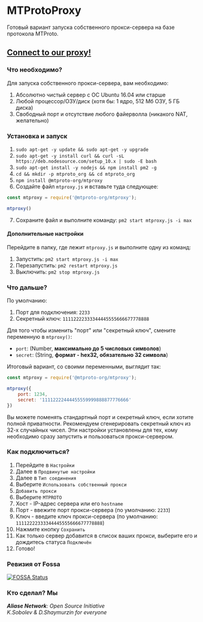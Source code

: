 # MTProtoProxy
Готовый вариант запуска собственного прокси-сервера на базе протокола MTProto.

## [Connect to our proxy!](https://t.me/proxy?server=proxy.mtproto.org&port=443&secret=11112222333344445555666677778888)

### Что необходимо?
Для запуска собственного прокси-сервера, вам необходимо:

1. Абсолютно чистый сервер с ОС Ubuntu 16.04 или старше
2. Любой процессор/ОЗУ/диск (хотя бы: 1 ядро, 512 Мб ОЗУ, 5 ГБ диска)
3. Свободный порт и отсутствие любого файерволла (никакого NAT, желательно)

### Установка и запуск

1. `sudo apt-get -y update && sudo apt-get -y upgrade`
2. `sudo apt-get -y install curl && curl -sL https://deb.nodesource.com/setup_10.x | sudo -E bash`
3. `sudo apt-get install -y nodejs && npm install pm2 -g`
4. `cd && mkdir -p mtproto_org && cd mtproto_org`
5. `npm install @mtproto-org/mtproxy`
6. Создайте файл `mtproxy.js` и вставьте туда следующее:
```javascript
const mtproxy = require('@mtproto-org/mtproxy');

mtproxy()
```
7. Сохраните файл и выполните команду: `pm2 start mtproxy.js -i max`

#### Дополнительные настройки
Перейдите в папку, где лежит `mtproxy.js` и выполните одну из команд:

1. Запустить: `pm2 start mtproxy.js -i max`
2. Перезапустить: `pm2 restart mtproxy.js`
3. Выключить: `pm2 stop mtproxy.js`

### Что дальше?
По умолчанию:
1. Порт для подключения: `2233`
2. Секретный ключ: `11112222333344445555666677778888`

Для того чтобы изменить "порт" или "секретный ключ", смените переменную в `mtproxy()`:

  - `port`: (Number, **максимально до 5 числовых символов**)
  - `secret`: (String, **формат - hex32, обязательно 32 символа**)

Итоговый вариант, со своими переменными, выглядит так:
```javascript
const mtproxy = require('@mtproto-org/mtproxy');

mtproxy({
    port: 1234,
    secret: '11112222444455559999888877776666'
})
```


Вы можете поменять стандартный порт и секретный ключ, если хотите полной приватности. Рекомендуем сгенерировать секретный ключ из 32-х случайных чисел. Эти настройки установлены для тех, кому необходимо сразу запустить и пользоваться прокси-сервером.

### Как подключиться?
1. Перейдите в `Настройки`
2. Далее в `Продвинутые настройки`
3. Далее в `Тип соединения`
4. Выберите `Использовать собственный прокси`
5. `Добавить прокси`
6. Выберите `MTPROTO`
7. Хост - IP-адрес сервера или его `hostname`
8. Порт - ввежите порт прокси-сервера (по умолчанию: `2233`)
9. Ключ - введите ключ прокси-сервера (по умолчанию: `11112222333344445555666677778888`)
10. Нажмите кнопку `Сохранить`
11. Как только сервер добавится в список ваших прокси, выберите его и дождитесь статуса `Подключён`
12. Готово!

### Ревизия от Fossa

[![FOSSA Status](https://app.fossa.com/api/projects/git%2Bgithub.com%2Fmtproto-org%2Fproxy.svg?type=large)](https://app.fossa.com/projects/git%2Bgithub.com%2Fmtproto-org%2Fproxy?ref=badge_large)

### Кто сделал? Мы
_**Aliase Network**: Open Source Initiative_<br>
_K.Sobolev & D.Shaymurzin for everyone_
